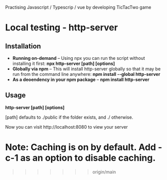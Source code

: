 Practising Javascript / Typescrip / vue by developing TicTacTwo game


# Local testing - http-server

## Installation

- **Running on-demand** – Using npx you can run the script without installing it first: **npx http-server [path] [options]**
- **Globally via npm** –  This will install http-server globally so that it may be run from the command line anywhere: **npm install --global http-server** 
- **As a deoendency in your npm package** – **npm install http-server**

## Usage

**http-server [path] [options]**

[path] defaults to ./public if the folder exists, and ./ otherwise.

Now you can visit http://localhost:8080 to view your server

Note: Caching is on by default. Add -c-1 as an option to disable caching.
=======
>>>>>>> origin/main
